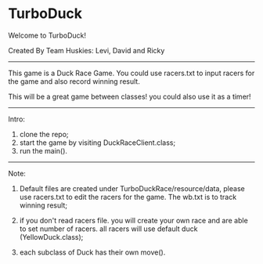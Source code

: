 # TurboDuck

Welcome to TurboDuck! 

Created By Team Huskies: Levi, David and Ricky

*************

This game is a Duck Race Game. You could use racers.txt to 
input racers for the game and also record winning result. 

This will be a great game between classes! you could also use it as a timer!   
*************

Intro:

1. clone the repo;
2. start the game by visiting DuckRaceClient.class;
3. run the main().
*************

Note:

1. Default files are created under TurboDuckRace/resource/data, 
please use racers.txt to edit the racers for the game. 
The wb.txt is to track winning result;

2. if you don't read racers file. you will create your 
own race and are able to set number of racers. 
all racers will use default duck (YellowDuck.class);

3. each subclass of Duck has their own move().

